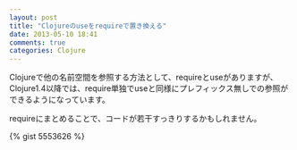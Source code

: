 ```yaml
---
layout: post
title: "Clojureのuseをrequireで置き換える"
date: 2013-05-10 18:41
comments: true
categories: Clojure
---
```


Clojureで他の名前空間を参照する方法として、requireとuseがありますが、Clojure1.4以降では、require単独でuseと同様にプレフィックス無しでの参照ができるようになっています。

requireにまとめることで、コードが若干すっきりするかもしれません。

{% gist 5553626 %}

